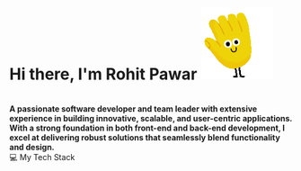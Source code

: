 
<h1> Hi there, I'm Rohit Pawar <img src="https://github.com/raw-hitt/raw-hitt/blob/main/Wave.gif" /></h1>
<br/>
<b>
  A passionate software developer and team leader with extensive experience in building innovative, scalable, and user-centric applications.
With a strong foundation in both front-end and back-end development, I excel at delivering robust solutions that seamlessly blend functionality and design.
</b>
<br/>
💻 My Tech Stack
<br/>

